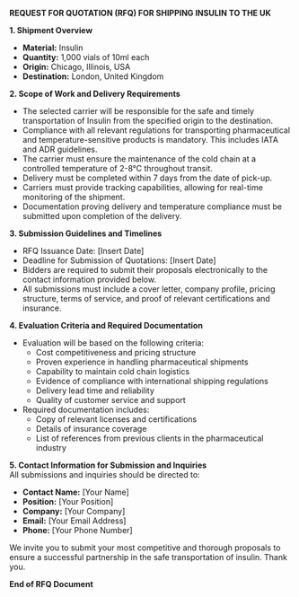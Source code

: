 **REQUEST FOR QUOTATION (RFQ) FOR SHIPPING INSULIN TO THE UK**

**1. Shipment Overview**  
- **Material:** Insulin  
- **Quantity:** 1,000 vials of 10ml each  
- **Origin:** Chicago, Illinois, USA  
- **Destination:** London, United Kingdom  

**2. Scope of Work and Delivery Requirements**  
- The selected carrier will be responsible for the safe and timely transportation of Insulin from the specified origin to the destination.  
- Compliance with all relevant regulations for transporting pharmaceutical and temperature-sensitive products is mandatory. This includes IATA and ADR guidelines.  
- The carrier must ensure the maintenance of the cold chain at a controlled temperature of 2-8°C throughout transit.  
- Delivery must be completed within 7 days from the date of pick-up.  
- Carriers must provide tracking capabilities, allowing for real-time monitoring of the shipment.  
- Documentation proving delivery and temperature compliance must be submitted upon completion of the delivery.  

**3. Submission Guidelines and Timelines**  
- RFQ Issuance Date: [Insert Date]  
- Deadline for Submission of Quotations: [Insert Date]  
- Bidders are required to submit their proposals electronically to the contact information provided below.  
- All submissions must include a cover letter, company profile, pricing structure, terms of service, and proof of relevant certifications and insurance.  

**4. Evaluation Criteria and Required Documentation**  
- Evaluation will be based on the following criteria:  
   - Cost competitiveness and pricing structure  
   - Proven experience in handling pharmaceutical shipments  
   - Capability to maintain cold chain logistics  
   - Evidence of compliance with international shipping regulations  
   - Delivery lead time and reliability  
   - Quality of customer service and support  
- Required documentation includes:  
   - Copy of relevant licenses and certifications  
   - Details of insurance coverage  
   - List of references from previous clients in the pharmaceutical industry  

**5. Contact Information for Submission and Inquiries**  
All submissions and inquiries should be directed to:  
- **Contact Name:** [Your Name]  
- **Position:** [Your Position]  
- **Company:** [Your Company]  
- **Email:** [Your Email Address]  
- **Phone:** [Your Phone Number]  

We invite you to submit your most competitive and thorough proposals to ensure a successful partnership in the safe transportation of insulin. Thank you.  

**End of RFQ Document**